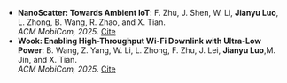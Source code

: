 - **NanoScatter: Towards Ambient IoT**: F. Zhu, J. Shen, W. Li, **Jianyu Luo**, L. Zhong, B. Wang, R. Zhao, and X. Tian.<br> *ACM MobiCom, 2025*. [Cite](https://klaw-2003.github.io/JianyuLuo/)
- **Wook: Enabling High-Throughput Wi-Fi Downlink with Ultra-Low Power**: B. Wang, Z. Yang, W. Li,  L. Zhong, F. Zhu, J. Lei, **Jianyu Luo**,M. Jin, and X. Tian.<br> *ACM MobiCom, 2025*. [Cite](https://klaw-2003.github.io/JianyuLuo/)
